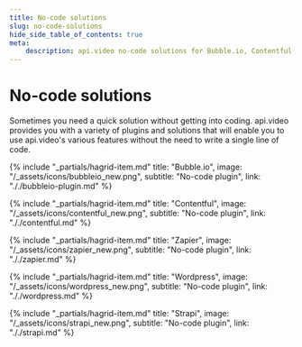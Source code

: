 ```yaml
---
title: No-code solutions
slug: no-code-solutions
hide_side_table_of_contents: true
meta: 
    description: api.video no-code solutions for Bubble.io, Contentful, Wordpress, Strapi, and Zapier.
---
```


No-code solutions
==================

Sometimes you need a quick solution without getting into coding. api.video provides you with a variety of plugins and solutions that will enable you to use api.video's various features without the need to write a single line of code.

<div class="hagrid">

{% include "_partials/hagrid-item.md" title: "Bubble.io", image: "/_assets/icons/bubbleio_new.png", subtitle: "No-code plugin",  link: "././bubbleio-plugin.md" %}

{% include "_partials/hagrid-item.md" title: "Contentful", image: "/_assets/icons/contentful_new.png", subtitle: "No-code plugin",  link: "././contentful.md" %}

{% include "_partials/hagrid-item.md" title: "Zapier", image: "/_assets/icons/zapier_new.png", subtitle: "No-code plugin",  link: "././zapier.md" %}

{% include "_partials/hagrid-item.md" title: "Wordpress", image: "/_assets/icons/wordpress_new.png", subtitle: "No-code plugin",  link: "././wordpress.md" %}

{% include "_partials/hagrid-item.md" title: "Strapi", image: "/_assets/icons/strapi_new.png", subtitle: "No-code plugin",  link: "././strapi.md" %}

</div>